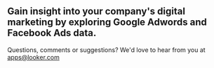 ## Gain insight into your company's digital marketing by exploring **Google Adwords** and **Facebook Ads** data.

Questions, comments or suggestions? We'd love to hear from you at apps@looker.com